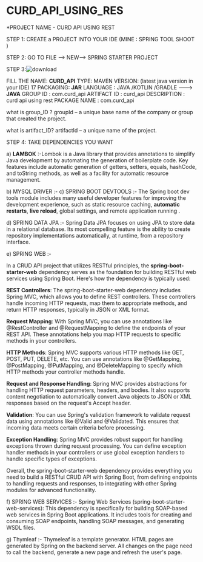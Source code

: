 # CURD_API_USING_RES
*PROJECT  NAME - CURD API USING REST

STEP 1:  CREATE a PROJECT INTO YOUR IDE (MINE : SPRING TOOL SHOOT )

STEP 2: GO TO FILE --> NEW--> SPRING STARTER PROJECT 


STEP 3:![download](https://github.com/aparnasinghrajawat/CURD_API_USING_REST/assets/135022173/fb729356-b559-4f8e-9612-327e81c89e8e)

FILL THE NAME: **CURD_API**
        TYPE:  MAVEN 
        VERSION:  (latest java version in your IDE) 17
        PACKAGING:   **JAR**
        LANGUAGE : JAVA /KOTLIN /GRADLE  ---> **JAVA**
        GROUP ID :   com.curd_api
        ARTIFACT ID : curd_api
        DESCRIPTION : curd api using rest
        PACKAGE NAME : com.curd_api


what is group_ID ?
groupId – a unique base name of the company or group that created the project.

what is artifact_ID?
artifactId – a unique name of the project.


STEP 4: TAKE DEPENDENCIES YOU WANT

a) **LAMBOK** :-Lombok is a Java library that provides annotations to simplify Java development by automating the generation of boilerplate code. Key features include automatic generation of getters, setters, equals, hashCode, and toString methods, as well as a facility for automatic resource management.

b) MYSQL DRIVER :-
c) SPRING BOOT DEVTOOLS :- The Spring boot dev tools module includes many useful developer features for improving the development experience, such as static resource caching, **automatic restarts**, **live reload**, global settings, and remote application running .

d) SPRING DATA JPA :- Spring Data JPA focuses on using JPA to store data in a relational database. Its most compelling feature is the ability to create repository implementations automatically, at runtime, from a repository interface.

e) SPRING WEB :-

In a CRUD API project that utilizes RESTful principles, the **spring-boot-starter-web** dependency serves as the foundation for building RESTful web services using Spring Boot. Here's how the dependency is typically used:

**REST Controllers**: The spring-boot-starter-web dependency includes Spring MVC, which allows you to define REST controllers. These controllers handle incoming HTTP requests, map them to appropriate methods, and return HTTP responses, typically in JSON or XML format.

**Request Mapping**: With Spring MVC, you can use annotations like @RestController and @RequestMapping to define the endpoints of your REST API. These annotations help you map HTTP requests to specific methods in your controllers.

**HTTP Methods**: Spring MVC supports various HTTP methods like GET, POST, PUT, DELETE, etc. You can use annotations like @GetMapping, @PostMapping, @PutMapping, and @DeleteMapping to specify which HTTP methods your controller methods handle.

**Request and Response Handling**: Spring MVC provides abstractions for handling HTTP request parameters, headers, and bodies. It also supports content negotiation to automatically convert Java objects to JSON or XML responses based on the request's Accept header.

**Validation**: You can use Spring's validation framework to validate request data using annotations like @Valid and @Validated. This ensures that incoming data meets certain criteria before processing.

**Exception Handling**: Spring MVC provides robust support for handling exceptions thrown during request processing. You can define exception handler methods in your controllers or use global exception handlers to handle specific types of exceptions.

Overall, the spring-boot-starter-web dependency provides everything you need to build a RESTful CRUD API with Spring Boot, from defining endpoints to handling requests and responses, to integrating with other Spring modules for advanced functionality.


f) SPRING WEB SERVICES :- Spring Web Services (spring-boot-starter-web-services): This dependency is specifically for building SOAP-based web services in Spring Boot applications. It includes tools for creating and consuming SOAP endpoints, handling SOAP messages, and generating WSDL files.



g) Thymleaf :-  Thymeleaf is a template generator. HTML pages are generated by Spring on the backend server. All changes on the page need to call the backend, generate a new page and refresh the user's page.


        
        
      



